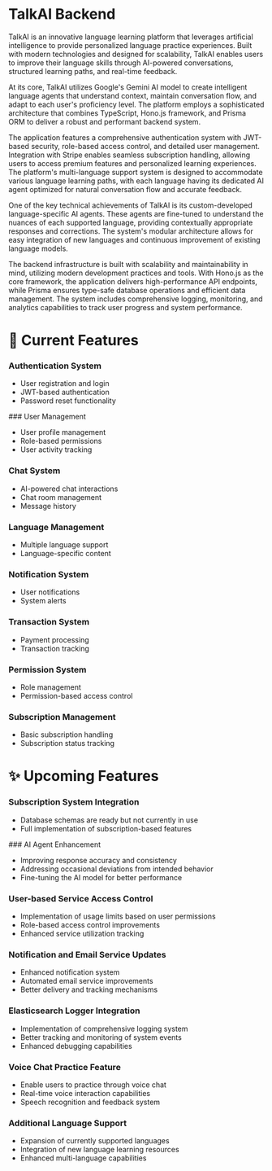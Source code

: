 # TalkAI Backend

TalkAI is an innovative language learning platform that leverages artificial intelligence to provide personalized language practice experiences. Built with modern technologies and designed for scalability, TalkAI enables users to improve their language skills through AI-powered conversations, structured learning paths, and real-time feedback.

At its core, TalkAI utilizes Google's Gemini AI model to create intelligent language agents that understand context, maintain conversation flow, and adapt to each user's proficiency level. The platform employs a sophisticated architecture that combines TypeScript, Hono.js framework, and Prisma ORM to deliver a robust and performant backend system.

The application features a comprehensive authentication system with JWT-based security, role-based access control, and detailed user management. Integration with Stripe enables seamless subscription handling, allowing users to access premium features and personalized learning experiences. The platform's multi-language support system is designed to accommodate various language learning paths, with each language having its dedicated AI agent optimized for natural conversation flow and accurate feedback.

One of the key technical achievements of TalkAI is its custom-developed language-specific AI agents. These agents are fine-tuned to understand the nuances of each supported language, providing contextually appropriate responses and corrections. The system's modular architecture allows for easy integration of new languages and continuous improvement of existing language models.

The backend infrastructure is built with scalability and maintainability in mind, utilizing modern development practices and tools. With Hono.js as the core framework, the application delivers high-performance API endpoints, while Prisma ensures type-safe database operations and efficient data management. The system includes comprehensive logging, monitoring, and analytics capabilities to track user progress and system performance.

# 🚀 Current Features

### Authentication System
  - User registration and login
  - JWT-based authentication
  - Password reset functionality

### User Management
  - User profile management
  - Role-based permissions
  - User activity tracking

### Chat System
  - AI-powered chat interactions
  - Chat room management
  - Message history

### Language Management
  - Multiple language support
  - Language-specific content

### Notification System
  - User notifications
  - System alerts

### Transaction System
  - Payment processing
  - Transaction tracking

### Permission System
  - Role management
  - Permission-based access control

### Subscription Management
  - Basic subscription handling
  - Subscription status tracking

# ✨ Upcoming Features

### Subscription System Integration
  - Database schemas are ready but not currently in use
  - Full implementation of subscription-based features

### AI Agent Enhancement
  - Improving response accuracy and consistency
  - Addressing occasional deviations from intended behavior
  - Fine-tuning the AI model for better performance

### User-based Service Access Control
  - Implementation of usage limits based on user permissions
  - Role-based access control improvements
  - Enhanced service utilization tracking

### Notification and Email Service Updates
  - Enhanced notification system
  - Automated email service improvements
  - Better delivery and tracking mechanisms

### Elasticsearch Logger Integration
  - Implementation of comprehensive logging system
  - Better tracking and monitoring of system events
  - Enhanced debugging capabilities

### Voice Chat Practice Feature
  - Enable users to practice through voice chat
  - Real-time voice interaction capabilities
  - Speech recognition and feedback system

### Additional Language Support
  - Expansion of currently supported languages
  - Integration of new language learning resources
  - Enhanced multi-language capabilities
